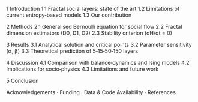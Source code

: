 1  Introduction
   1.1  Fractal social layers: state of the art
   1.2  Limitations of current entropy‑based models
   1.3  Our contribution

2  Methods
   2.1  Generalised Bernoulli equation for social flow
   2.2  Fractal dimension estimators (D0, D1, D2)
   2.3  Stability criterion (dH/dt = 0)

3  Results
   3.1  Analytical solution and critical points
   3.2  Parameter sensitivity (α, β)
   3.3  Theoretical prediction of 5‑15‑50‑150 layers

4  Discussion
   4.1  Comparison with balance‑dynamics and Ising models
   4.2  Implications for socio‑physics
   4.3  Limitations and future work

5  Conclusion

Acknowledgements · Funding · Data & Code Availability · References
